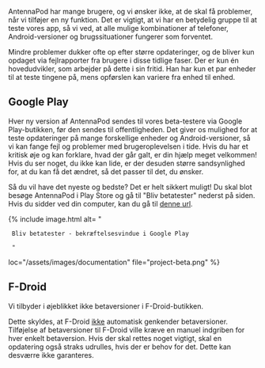 AntennaPod har mange brugere, og vi ønsker ikke, at de skal få problemer, når vi
tilføjer en ny funktion. Det er vigtigt, at vi har en betydelig gruppe til at
teste vores app, så vi ved, at alle mulige kombinationer af telefoner,
Android-versioner og brugssituationer fungerer som forventet.

Mindre problemer dukker ofte op efter større opdateringer, og de bliver kun
opdaget via fejlrapporter fra brugere i disse tidlige faser. Der er kun én
hovedudvikler, som arbejder på dette i sin fritid. Han har kun et par enheder
til at teste tingene på, mens opførslen kan variere fra enhed til enhed.

## Google Play

Hver ny version af AntennaPod sendes til vores beta-testere via Google
Play-butikken, før den sendes til offentligheden. Det giver os mulighed for at
teste opdateringer på mange forskellige enheder og Android-versioner, så vi kan
fange fejl og problemer med brugeroplevelsen i tide. Hvis du har et kritisk øje
og kan forklare, hvad der går galt, er din hjælp meget velkommen! Hvis du ser
noget, du ikke kan lide, er der desuden større sandsynlighed for, at du kan få
det ændret, så det passer til det, du ønsker.

Så du vil have det nyeste og bedste? Det er helt sikkert muligt! Du skal blot
besøge AntennaPod i Play Store og gå til "Bliv betatester" nederst på siden.
Hvis du sidder ved din computer, kan du gå til [denne
url](https://play.google.com/apps/testing/de.danoeh.antennapod).

{% include image.html alt= "

     Bliv betatester - bekræftelsesvindue i Google Play

     "

loc="/assets/images/documentation" file="project-beta.png" %}

## F-Droid

Vi tilbyder i øjeblikket ikke betaversioner i F-Droid-butikken.

Dette skyldes, at F-Droid
[ikke](https://gitlab.com/fdroid/fdroidserver/-/issues/161) automatisk genkender
betaversioner. Tilføjelse af betaversioner til F-Droid ville kræve en manuel
indgriben for hver enkelt betaversion. Hvis der skal rettes noget vigtigt, skal
en opdatering også straks udrulles, hvis der er behov for det. Dette kan
desværre ikke garanteres.
